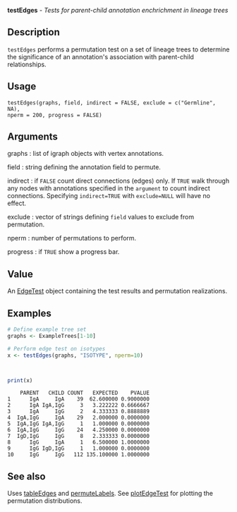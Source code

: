 





**testEdges** - *Tests for parent-child annotation enchrichment in lineage trees*

Description
--------------------

`testEdges` performs a permutation test on a set of lineage trees to determine
the significance of an annotation's association with parent-child relationships.


Usage
--------------------
```
testEdges(graphs, field, indirect = FALSE, exclude = c("Germline", NA),
nperm = 200, progress = FALSE)
```

Arguments
-------------------

graphs
:   list of igraph objects with vertex annotations.

field
:   string defining the annotation field to permute.

indirect
:   if `FALSE` count direct connections (edges) only. If 
`TRUE` walk through any nodes with annotations specified in 
the `argument` to count indirect connections. Specifying
`indirect=TRUE` with `exclude=NULL` will have no effect.

exclude
:   vector of strings defining `field` values to exclude from 
permutation.

nperm
:   number of permutations to perform.

progress
:   if `TRUE` show a progress bar.




Value
-------------------

An [EdgeTest](EdgeTest-class.md) object containing the test results and permutation
realizations.



Examples
-------------------

```R
# Define example tree set
graphs <- ExampleTrees[1-10]

# Perform edge test on isotypes
x <- testEdges(graphs, "ISOTYPE", nperm=10)

```


```


```


```R
print(x)
```


```
    PARENT   CHILD COUNT   EXPECTED    PVALUE
1      IgA     IgA    39  62.600000 0.9000000
2      IgA IgA,IgG     3   3.222222 0.6666667
3      IgA     IgG     2   4.333333 0.8888889
4  IgA,IgG     IgA    29   2.000000 0.0000000
5  IgA,IgG IgA,IgG     1   1.000000 0.0000000
6  IgA,IgG     IgG    24   4.250000 0.0000000
7  IgD,IgG     IgG     8   2.333333 0.0000000
8      IgG     IgA     1   6.500000 1.0000000
9      IgG IgD,IgG     1   1.000000 0.0000000
10     IgG     IgG   112 135.100000 1.0000000

```



See also
-------------------

Uses [tableEdges](tableEdges.md) and [permuteLabels](permuteLabels.md). 
See [plotEdgeTest](plotEdgeTest.md) for plotting the permutation distributions.



